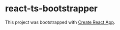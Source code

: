 # react-ts-bootstrapper

This project was bootstrapped with [Create React App](https://github.com/facebook/create-react-app).
